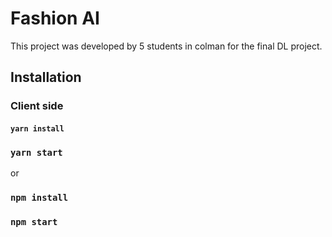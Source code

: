 # Fashion AI

This project was developed by 5 students in colman for the final DL project.

## Installation

### Client side

#### `yarn install`
### `yarn start`

or 

### `npm install`
### `npm start`
